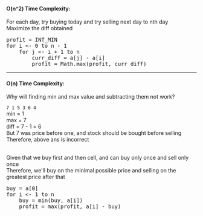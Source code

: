 <h4>O(n^2) Time Complexity:</h4>
For each day, try buying today and try selling next day to nth day
<br> Maximize the diff obtained
<pre>
profit = INT_MIN
for i <- 0 to n - 1
    for j <- i + 1 to n
        curr_diff = a[j] - a[i]
        profit = Math.max(profit, curr_diff)
</pre>

<hr>
<h4>O(n) Time Complexity:</h4>
Why will finding min and max value and subtracting them not work?

<code>7 1 5 3 6 4</code>
<br> min = 1
<br> max = 7
<br> diff = 7 - 1 = 6
<br> But 7 was price before one, and stock should be bought before selling
<br> Therefore, above ans is incorrect

<br> Given that we buy first and then cell, and can buy only once and sell only once
<br> Therefore, we'll buy on the minimal possible price and selling on the greatest price after that
<pre>
buy = a[0]
for i <- 1 to n
    buy = min(buy, a[i])
    profit = max(profit, a[i] - buy)
</pre>
